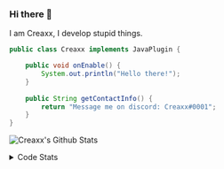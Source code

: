 ### Hi there 👋

I am Creaxx, I develop stupid things. 

```java
public class Creaxx implements JavaPlugin {

    public void onEnable() {
        System.out.println("Hello there!");
    }
    
    public String getContactInfo() {
        return "Message me on discord: Creaxx#0001";
    }
}
```

![Creaxx's Github Stats](https://github-readme-stats.vercel.app/api?username=CreaxxOG&show_icons=true&theme=dark&count_private=true)

<details>
  <summary>Code Stats</summary>

<!--START_SECTION:waka-->
![Code Time](http://img.shields.io/badge/Code%20Time-1%2C320%20hrs%2040%20mins-blue)

![Lines of code](https://img.shields.io/badge/From%20Hello%20World%20I%27ve%20Written-574.2%20thousand%20lines%20of%20code-blue)

**🐱 My GitHub Data** 

> 📦 66.4 kB Used in GitHub's Storage 
 > 
> 🏆 1,746 Contributions in the Year 2023
 > 
> 🚫 Not Opted to Hire
 > 
> 📜 4 Public Repositories 
 > 
> 🔑 2 Private Repositories 
 > 
**I'm a Night 🦉** 

```text
🌞 Morning                290 commits         ██░░░░░░░░░░░░░░░░░░░░░░░   06.98 % 
🌆 Daytime                1756 commits        ███████████░░░░░░░░░░░░░░   42.26 % 
🌃 Evening                2048 commits        ████████████░░░░░░░░░░░░░   49.29 % 
🌙 Night                  61 commits          ░░░░░░░░░░░░░░░░░░░░░░░░░   01.47 % 
```
📅 **I'm Most Productive on Saturday** 

```text
Monday                   487 commits         ███░░░░░░░░░░░░░░░░░░░░░░   11.72 % 
Tuesday                  590 commits         ████░░░░░░░░░░░░░░░░░░░░░   14.20 % 
Wednesday                600 commits         ████░░░░░░░░░░░░░░░░░░░░░   14.44 % 
Thursday                 664 commits         ████░░░░░░░░░░░░░░░░░░░░░   15.98 % 
Friday                   387 commits         ██░░░░░░░░░░░░░░░░░░░░░░░   09.31 % 
Saturday                 754 commits         █████░░░░░░░░░░░░░░░░░░░░   18.15 % 
Sunday                   673 commits         ████░░░░░░░░░░░░░░░░░░░░░   16.20 % 
```


📊 **This Week I Spent My Time On** 

```text
💬 Programming Languages: 
Java                     21 hrs 56 mins      ████████████████░░░░░░░░░   63.64 % 
Kotlin                   6 hrs 38 mins       █████░░░░░░░░░░░░░░░░░░░░   19.28 % 
HTML                     4 hrs 26 mins       ███░░░░░░░░░░░░░░░░░░░░░░   12.89 % 
XML                      42 mins             █░░░░░░░░░░░░░░░░░░░░░░░░   02.05 % 
Properties               16 mins             ░░░░░░░░░░░░░░░░░░░░░░░░░   00.77 % 

🔥 Editors: 
IntelliJ                 34 hrs 28 mins      █████████████████████████   100.00 % 
```

**I Mostly Code in Java** 

```text
Java                     55 repos            ███████████████████░░░░░░   77.46 % 
Kotlin                   10 repos            ████░░░░░░░░░░░░░░░░░░░░░   14.08 % 
TypeScript               3 repos             █░░░░░░░░░░░░░░░░░░░░░░░░   04.23 % 
CSS                      2 repos             █░░░░░░░░░░░░░░░░░░░░░░░░   02.82 % 
EJS                      1 repo              ░░░░░░░░░░░░░░░░░░░░░░░░░   01.41 % 
```




 Last Updated on 09/06/2023 12:36:31 UTC
<!--END_SECTION:waka-->
</details>
